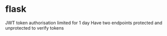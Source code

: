 # flask
JWT token authorisation limited for 1 day
Have two endpoints protected and unprotected to verify tokens
